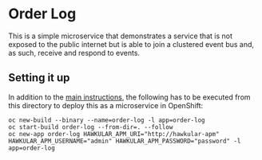 Order Log
===

This is a simple microservice that demonstrates a service that is not exposed to the public internet but is able to join
a clustered event bus and, as such, receive and respond to events.

Setting it up
---

In addition to the [main instructions](../README.md), the following has to be executed from this directory to deploy
this as a microservice in OpenShift:

    oc new-build --binary --name=order-log -l app=order-log
    oc start-build order-log --from-dir=. --follow
    oc new-app order-log HAWKULAR_APM_URI="http://hawkular-apm" HAWKULAR_APM_USERNAME="admin" HAWKULAR_APM_PASSWORD="password" -l app=order-log
